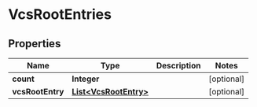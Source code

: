 
# VcsRootEntries

## Properties
Name | Type | Description | Notes
------------ | ------------- | ------------- | -------------
**count** | **Integer** |  |  [optional]
**vcsRootEntry** | [**List&lt;VcsRootEntry&gt;**](VcsRootEntry.md) |  |  [optional]



